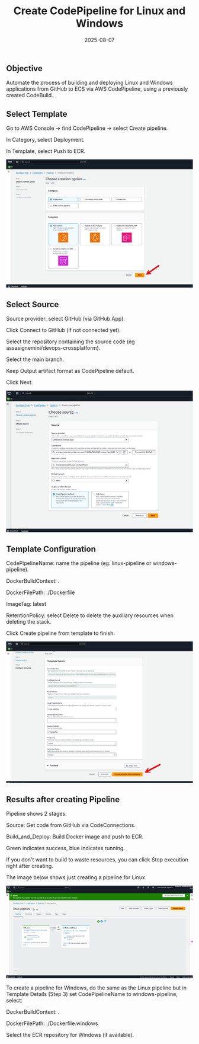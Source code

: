 ﻿---
title : "Create CodePipeline for Linux and Windows"
date: 2025-08-07
weight : 8 
chapter : false
pre : " <b> 8. </b> "
---
## Objective
Automate the process of building and deploying Linux and Windows applications from GitHub to ECS via AWS CodePipeline, using a previously created CodeBuild.

## Select Template

Go to AWS Console → find CodePipeline → select Create pipeline.

In Category, select Deployment.

In Template, select Push to ECR.

![pline](images/8-CreateCodePipeline/1.png) 

## Select Source

Source provider: select GitHub (via GitHub App).

Click Connect to GitHub (if not connected yet).

Select the repository containing the source code (eg assasignemini/devops-crossplatform).

Select the main branch.

Keep Output artifact format as CodePipeline default.

Click Next.

![pline](images/8-CreateCodePipeline/2.png) 

## Template Configuration

CodePipelineName: name the pipeline (eg: linux-pipeline or windows-pipeline).

DockerBuildContext: .

DockerFilePath: ./Dockerfile

ImageTag: latest

RetentionPolicy: select Delete to delete the auxiliary resources when deleting the stack.

Click Create pipeline from template to finish.

![pline](images/8-CreateCodePipeline/3.png) 

## Results after creating Pipeline

Pipeline shows 2 stages:

Source: Get code from GitHub via CodeConnections.

Build_and_Deploy: Build Docker image and push to ECR.

Green indicates success, blue indicates running.

If you don't want to build to waste resources, you can click Stop execution right after creating.

The image below shows just creating a pipeline for Linux

![pline](images/8-CreateCodePipeline/4.png) 

To create a pipeline for Windows, do the same as the Linux pipeline but in Template Details (Step 3) set CodePipelineName to windows-pipeline, select:

DockerBuildContext: .

DockerFilePath: ./Dockerfile.windows

Select the ECR repository for Windows (if available).